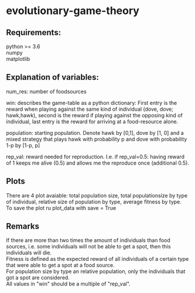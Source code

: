 # evolutionary-game-theory

## Requirements:
python >= 3.6  
numpy  
matplotlib   

## Explanation of variables:
num_res: number of foodsources

win: describes the game-table as a python dictionary: First entry is the reward when playing against the same kind of individual (dove, dove; hawk,hawk), second is the reward if playing against the opposing kind of individual, last entry is the reward for arriving at a food-resource alone.

population: starting population. Denote hawk by [0,1], dove by [1, 0] and a mixed strategy that plays hawk with probability p and dove with probability 1-p by [1-p, p] 

rep_val: reward needed for reproduction. I.e. if rep_val=0.5: having reward of 1 keeps me alive (0.5) and allows me the reproduce once (additional 0.5).

## Plots
There are 4 plot avaiable: total population size, total populationsize by type of individual, relative size of population by type, average fitness by type.  
To save the plot ru plot_data with save = True  

## Remarks
If there are more than two times the amount of individuals than food sources, i.e. some individuals will not be able to get a spot, then this individuals will die.  
Fitness is defined as the expected reward of all individuals of a certain type that were able to get a spot at a food source.  
For population size by type an relative population, only the individuals that got a spot are considered.  
All values in "win" should be a multiple of "rep_val".  

